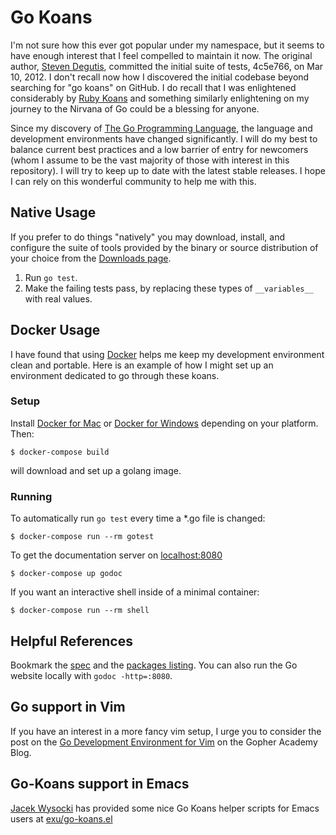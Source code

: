 # Go Koans

I'm not sure how this ever got popular under my namespace, but it seems to have
enough interest that I feel compelled to maintain it now. The original author,
[Steven Degutis](https://github.com/sdegutis), committed the initial suite of
tests, 4c5e766, on Mar 10, 2012. I don't recall now how I discovered the
initial codebase beyond searching for "go koans" on GitHub. I do recall that
I was enlightened considerably by [Ruby Koans](http://rubykoans.com/) and
something similarly enlightening on my journey to the Nirvana of Go could be
a blessing for anyone.

Since my discovery of [The Go Programming Language](https://golang.org/), the
language and development environments have changed significantly. I will do my
best to balance current best practices and a low barrier of entry for newcomers
(whom I assume to be the vast majority of those with interest in this
repository). I will try to keep up to date with the latest stable releases. I
hope I can rely on this wonderful community to help me with this.

## Native Usage

If you prefer to do things "natively" you may download, install, and configure
the suite of tools provided by the binary or source distribution of your
choice from the [Downloads page](https://golang.org/dl/).

1. Run `go test`.
1. Make the failing tests pass, by replacing these types of `__variables__` with real values.

## Docker Usage

I have found that using [Docker](https://www.docker.com/) helps me keep my
development environment clean and portable. Here is an example of how I might
set up an environment dedicated to go through these koans.

### Setup

Install [Docker for Mac](https://https://www.docker.com/docker-mac) or [Docker for Windows](https://www.docker.com/docker-windows) depending on your platform. Then:

```
$ docker-compose build
```
will download and set up a golang image.

### Running

To automatically run `go test` every time a *.go file is changed:

```
$ docker-compose run --rm gotest
```

To get the documentation server on [localhost:8080](http://localhost:8080)

```
$ docker-compose up godoc
```

If you want an interactive shell inside of a minimal container:

```
$ docker-compose run --rm shell
```

## Helpful References

Bookmark the [spec](http://golang.org/ref/spec) and the [packages listing](http://golang.org/pkg/).
You can also run the Go website locally with `godoc -http=:8080`.

## Go support in Vim

If you have an interest in a more fancy vim setup, I urge you to consider
the post on the [Go Development Environment for Vim](https://blog.gopheracademy.com/vimgo-development-environment/)
on the Gopher Academy Blog.

## Go-Koans support in Emacs

[Jacek Wysocki](https://github.com/exu) has provided some nice Go Koans helper
scripts for Emacs users at [exu/go-koans.el](https://github.com/exu/go-koans.el)
